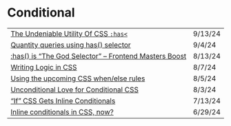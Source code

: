 # Conditional

|                                                                                                                                               |         |
| --------------------------------------------------------------------------------------------------------------------------------------------- | ------- |
| [The Undeniable Utility Of CSS `:has<`](https://app.daily.dev/posts/the-undeniable-utility-of-css-code-has--wanykyokt)                        | 9/13/24 |
| [Quantity queries using has() selector](https://css-tip.com/quantity-queries/?ref=dailydev)                                                   | 9/4/24  |
| [:has() is “The God Selector” – Frontend Masters Boost](https://app.daily.dev/posts/has-is-the-god-selector-frontend-masters-boost-vdny4usrd) | 8/13/24 |
| [Writing Logic in CSS](https://dev.to/iamschulz/writing-logic-in-css-3ig0?ref=dailydev)                                                       | 8/7/24  |
| [Using the upcoming CSS when/else rules](https://app.daily.dev/posts/using-the-upcoming-css-when-else-rules-meqd3cehz)                        | 8/5/24  |
| [Unconditional Love for Conditional CSS](https://app.daily.dev/posts/unconditional-love-for-conditional-css-5neaupmqx)                        | 8/3/24  |
| [“If” CSS Gets Inline Conditionals](https://css-tricks.com/if-css-gets-inline-conditionals/)                                                  | 7/13/24 |
| [Inline conditionals in CSS, now?](https://lea.verou.me/blog/2024/css-conditionals-now/)                                                      | 6/29/24 |
